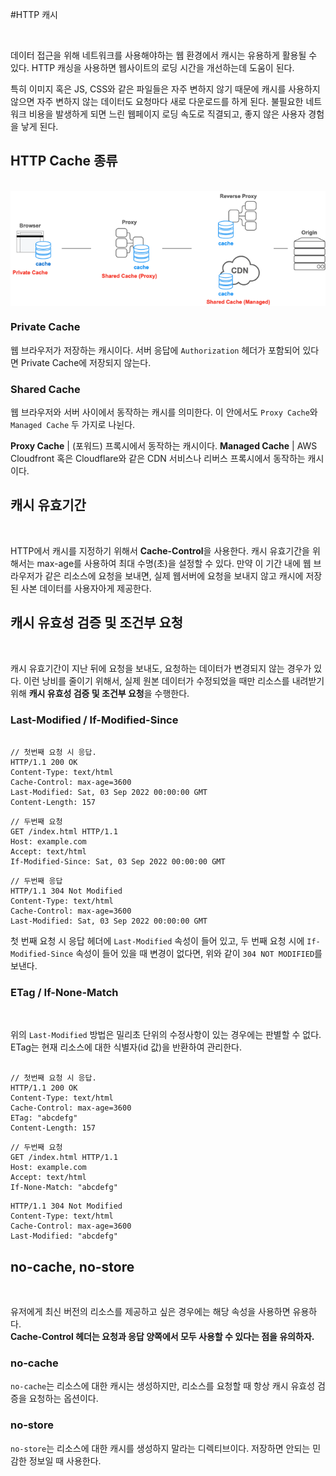 #HTTP 캐시

<br />

데이터 접근을 위해 네트워크를 사용해야하는 웹 환경에서 캐시는 유용하게 활용될 수 있다. HTTP 캐싱을 사용하면 웹사이트의 로딩 시간을 개선하는데 도움이 된다.  
  
특히 이미지 혹은 JS, CSS와 같은 파일들은 자주 변하지 않기 때문에 캐시를 사용하지 않으면 자주 변하지 않는 데이터도 요청마다 새로 다운로드를 하게 된다. 불필요한 네트워크 비용을 발생하게 되면 느린 웹페이지 로딩 속도로 직결되고, 좋지 않은 사용자 경험을 낳게 된다.

## HTTP Cache 종류

<br />

<img style="display: flex; align-self:center;" src="../images/http_cache.png" alt="cache">

### Private Cache

웹 브라우저가 저장하는 캐시이다. 서버 응답에 `Authorization` 헤더가 포함되어 있다면 Private Cache에 저장되지 않는다.

### Shared Cache

웹 브라우저와 서버 사이에서 동작하는 캐시를 의미한다. 이 안에서도 `Proxy Cache`와 `Managed Cache` 두 가지로 나뉜다.  

**Proxy Cache** | (포워드) 프록시에서 동작하는 캐시이다.
**Managed Cache** | AWS Cloudfront 혹은 Cloudflare와 같은 CDN 서비스나 리버스 프록시에서 동작하는 캐시이다.


## 캐시 유효기간

<br />

HTTP에서 캐시를 지정하기 위해서 **Cache-Control**을 사용한다. 캐시 유효기간을 위해서는 max-age를 사용하여 최대 수명(초)을 설정할 수 있다.
만약 이 기간 내에 웹 브라우저가 같은 리소스에 요청을 보내면, 실제 웹서버에 요청을 보내지 않고 캐시에 저장된 사본 데이터를 사용자아게 제공한다.


## 캐시 유효성 검증 및 조건부 요청

<br />

캐시 유효기간이 지난 뒤에 요청을 보내도, 요청하는 데이터가 변경되지 않는 경우가 있다. 이런 낭비를 줄이기 위해서, 실제 원본 데이터가 수정되었을 때만 리소스를 내려받기 위해 **캐시 유효성 검증 및 조건부 요청**을 수행한다.  

### Last-Modified / If-Modified-Since

```http request

// 첫번째 요청 시 응답.
HTTP/1.1 200 OK
Content-Type: text/html
Cache-Control: max-age=3600
Last-Modified: Sat, 03 Sep 2022 00:00:00 GMT
Content-Length: 157

```

```http request
// 두번째 요청
GET /index.html HTTP/1.1
Host: example.com
Accept: text/html
If-Modified-Since: Sat, 03 Sep 2022 00:00:00 GMT
```

```http request
// 두번째 응답
HTTP/1.1 304 Not Modified
Content-Type: text/html
Cache-Control: max-age=3600
Last-Modified: Sat, 03 Sep 2022 00:00:00 GMT
```

첫 번째 요청 시 응답 헤더에 `Last-Modified` 속성이 들어 있고, 두 번째 요청 시에 `If-Modified-Since` 속성이 들어 있을 때 변경이 없다면, 위와 같이 `304 NOT MODIFIED`를 보낸다.

### ETag / If-None-Match

<br />

위의 `Last-Modified` 방법은 밀리초 단위의 수정사항이 있는 경우에는 판별할 수 없다. ETag는 현재 리소스에 대한 식별자(id 값)을 반환하여 관리한다.

```http request

// 첫번째 요청 시 응답.
HTTP/1.1 200 OK
Content-Type: text/html
Cache-Control: max-age=3600
ETag: "abcdefg"
Content-Length: 157

```

```http request
// 두번째 요청
GET /index.html HTTP/1.1
Host: example.com
Accept: text/html
If-None-Match: "abcdefg"
```

```http request
HTTP/1.1 304 Not Modified
Content-Type: text/html
Cache-Control: max-age=3600
Last-Modified: "abcdefg"
```


## no-cache, no-store

<br />

유저에게 최신 버전의 리소스를 제공하고 싶은 경우에는 해당 속성을 사용하면 유용하다.  
**Cache-Control 헤더는 요청과 응답 양쪽에서 모두 사용할 수 있다는 점을 유의하자.**

### no-cache

`no-cache`는 리소스에 대한 캐시는 생성하지만, 리소스를 요청할 때 항상 캐시 유효성 검증을 요청하는 옵션이다.

### no-store

`no-store`는 리소스에 대한 캐시를 생성하지 말라는 디렉티브이다. 저장하면 안되는 민감한 정보일 때 사용한다.
